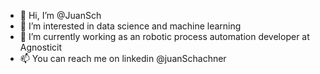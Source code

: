 - 👋 Hi, I’m @JuanSch
- 👀 I’m interested in data science and machine learning
- 🌱 I’m currently working as an robotic process automation developer at Agnosticit
- 📫 You can reach me on linkedin @juanSchachner
